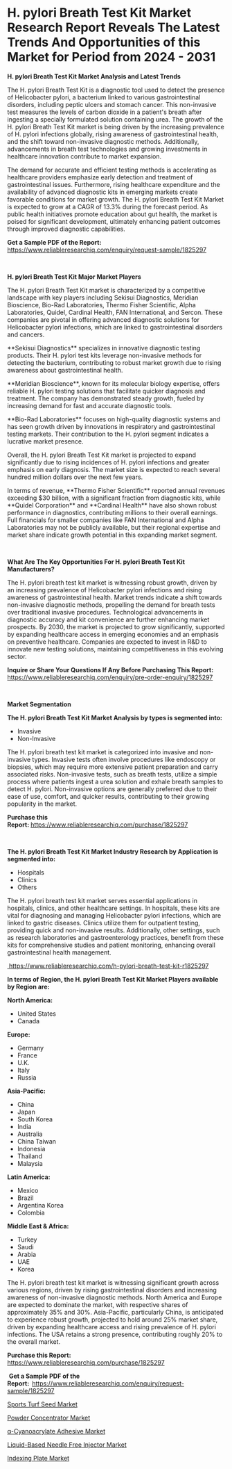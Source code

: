 <p><h1>H. pylori Breath Test Kit Market Research Report Reveals The Latest Trends And Opportunities of this Market for Period from 2024 - 2031</h1></p><p><strong>H. pylori Breath Test Kit Market Analysis and Latest Trends</strong></p>
<p><p>The H. pylori Breath Test Kit is a diagnostic tool used to detect the presence of Helicobacter pylori, a bacterium linked to various gastrointestinal disorders, including peptic ulcers and stomach cancer. This non-invasive test measures the levels of carbon dioxide in a patient's breath after ingesting a specially formulated solution containing urea. The growth of the H. pylori Breath Test Kit market is being driven by the increasing prevalence of H. pylori infections globally, rising awareness of gastrointestinal health, and the shift toward non-invasive diagnostic methods. Additionally, advancements in breath test technologies and growing investments in healthcare innovation contribute to market expansion.</p><p>The demand for accurate and efficient testing methods is accelerating as healthcare providers emphasize early detection and treatment of gastrointestinal issues. Furthermore, rising healthcare expenditure and the availability of advanced diagnostic kits in emerging markets create favorable conditions for market growth. The H. pylori Breath Test Kit Market is expected to grow at a CAGR of 13.3% during the forecast period. As public health initiatives promote education about gut health, the market is poised for significant development, ultimately enhancing patient outcomes through improved diagnostic capabilities.</p></p>
<p><strong>Get a Sample PDF of the Report:&nbsp;</strong> <a href="https://www.reliableresearchiq.com/enquiry/request-sample/1825297?utm_campaign=1117&utm_medium=2&utm_source=Github&utm_content=ia&utm_term=15102024&utm_id=h-pylori-breath-test-kit">https://www.reliableresearchiq.com/enquiry/request-sample/1825297</a></p>
<p>&nbsp;</p>
<p><strong>H. pylori Breath Test Kit Major Market Players</strong></p>
<p><p>The H. pylori Breath Test Kit market is characterized by a competitive landscape with key players including Sekisui Diagnostics, Meridian Bioscience, Bio-Rad Laboratories, Thermo Fisher Scientific, Alpha Laboratories, Quidel, Cardinal Health, FAN International, and Sercon. These companies are pivotal in offering advanced diagnostic solutions for Helicobacter pylori infections, which are linked to gastrointestinal disorders and cancers.</p><p>**Sekisui Diagnostics** specializes in innovative diagnostic testing products. Their H. pylori test kits leverage non-invasive methods for detecting the bacterium, contributing to robust market growth due to rising awareness about gastrointestinal health.</p><p>**Meridian Bioscience**, known for its molecular biology expertise, offers reliable H. pylori testing solutions that facilitate quicker diagnosis and treatment. The company has demonstrated steady growth, fueled by increasing demand for fast and accurate diagnostic tools.</p><p>**Bio-Rad Laboratories** focuses on high-quality diagnostic systems and has seen growth driven by innovations in respiratory and gastrointestinal testing markets. Their contribution to the H. pylori segment indicates a lucrative market presence.</p><p>Overall, the H. pylori Breath Test Kit market is projected to expand significantly due to rising incidences of H. pylori infections and greater emphasis on early diagnosis. The market size is expected to reach several hundred million dollars over the next few years.</p><p>In terms of revenue, **Thermo Fisher Scientific** reported annual revenues exceeding $30 billion, with a significant fraction from diagnostic kits, while **Quidel Corporation** and **Cardinal Health** have also shown robust performance in diagnostics, contributing millions to their overall earnings. Full financials for smaller companies like FAN International and Alpha Laboratories may not be publicly available, but their regional expertise and market share indicate growth potential in this expanding market segment.</p></p>
<p>&nbsp;</p>
<p><strong>What Are The Key Opportunities For H. pylori Breath Test Kit Manufacturers?</strong></p>
<p><p>The H. pylori breath test kit market is witnessing robust growth, driven by an increasing prevalence of Helicobacter pylori infections and rising awareness of gastrointestinal health. Market trends indicate a shift towards non-invasive diagnostic methods, propelling the demand for breath tests over traditional invasive procedures. Technological advancements in diagnostic accuracy and kit convenience are further enhancing market prospects. By 2030, the market is projected to grow significantly, supported by expanding healthcare access in emerging economies and an emphasis on preventive healthcare. Companies are expected to invest in R&D to innovate new testing solutions, maintaining competitiveness in this evolving sector.</p></p>
<p><strong>Inquire or Share Your Questions If Any Before Purchasing This Report:</strong> <a href="https://www.reliableresearchiq.com/enquiry/pre-order-enquiry/1825297?utm_campaign=1117&utm_medium=2&utm_source=Github&utm_content=ia&utm_term=15102024&utm_id=h-pylori-breath-test-kit">https://www.reliableresearchiq.com/enquiry/pre-order-enquiry/1825297</a></p>
<p>&nbsp;</p>
<p><strong>Market Segmentation</strong></p>
<p><strong>The H. pylori Breath Test Kit Market Analysis by types is segmented into:</strong></p>
<p><ul><li>Invasive</li><li>Non-Invasive</li></ul></p>
<p><p>The H. pylori breath test kit market is categorized into invasive and non-invasive types. Invasive tests often involve procedures like endoscopy or biopsies, which may require more extensive patient preparation and carry associated risks. Non-invasive tests, such as breath tests, utilize a simple process where patients ingest a urea solution and exhale breath samples to detect H. pylori. Non-invasive options are generally preferred due to their ease of use, comfort, and quicker results, contributing to their growing popularity in the market.</p></p>
<p><strong>Purchase this Report:&nbsp;</strong><a href="https://www.reliableresearchiq.com/purchase/1825297?utm_campaign=1117&utm_medium=2&utm_source=Github&utm_content=ia&utm_term=15102024&utm_id=h-pylori-breath-test-kit">https://www.reliableresearchiq.com/purchase/1825297</a></p>
<p>&nbsp;</p>
<p><strong>The H. pylori Breath Test Kit Market Industry Research by Application is segmented into:</strong></p>
<p><ul><li>Hospitals</li><li>Clinics</li><li>Others</li></ul></p>
<p><p>The H. pylori breath test kit market serves essential applications in hospitals, clinics, and other healthcare settings. In hospitals, these kits are vital for diagnosing and managing Helicobacter pylori infections, which are linked to gastric diseases. Clinics utilize them for outpatient testing, providing quick and non-invasive results. Additionally, other settings, such as research laboratories and gastroenterology practices, benefit from these kits for comprehensive studies and patient monitoring, enhancing overall gastrointestinal health management.</p></p>
<p><a href="https://www.reliableresearchiq.com/h-pylori-breath-test-kit-r1825297?utm_campaign=1117&utm_medium=2&utm_source=Github&utm_content=ia&utm_term=15102024&utm_id=h-pylori-breath-test-kit">&nbsp;https://www.reliableresearchiq.com/h-pylori-breath-test-kit-r1825297</a></p>
<p><strong>In terms of Region, the H. pylori Breath Test Kit Market Players available by Region are:</strong></p>
<p>
    <p> <strong> North America: </strong>
        <ul>
            <li>United States</li>
            <li>Canada</li>
        </ul>
        </p> 
    <p> <strong> Europe: </strong>
        <ul>
            <li>Germany</li>
            <li>France</li>
            <li>U.K.</li>
            <li>Italy</li>
            <li>Russia</li>
        </ul>
        </p> 
    <p> <strong> Asia-Pacific: </strong>
        <ul>
            <li>China</li>
            <li>Japan</li>
            <li>South Korea</li>
            <li>India</li>
            <li>Australia</li>
            <li>China Taiwan</li>
            <li>Indonesia</li>
            <li>Thailand</li>
            <li>Malaysia</li>
        </ul>
        </p> 
    <p> <strong> Latin America: </strong>
        <ul>
            <li>Mexico</li>
            <li>Brazil</li>
            <li>Argentina Korea</li>
            <li>Colombia</li>
        </ul>
        </p> 
    <p> <strong> Middle East & Africa: </strong>
        <ul>
            <li>Turkey</li>
            <li>Saudi</li>
            <li>Arabia</li>
            <li>UAE</li>
            <li>Korea</li>
        </ul>
    </p>
    </p>
<p><p>The H. pylori breath test kit market is witnessing significant growth across various regions, driven by rising gastrointestinal disorders and increasing awareness of non-invasive diagnostic methods. North America and Europe are expected to dominate the market, with respective shares of approximately 35% and 30%. Asia-Pacific, particularly China, is anticipated to experience robust growth, projected to hold around 25% market share, driven by expanding healthcare access and rising prevalence of H. pylori infections. The USA retains a strong presence, contributing roughly 20% to the overall market.</p></p>
<p><strong>Purchase this Report: </strong><a href="https://www.reliableresearchiq.com/purchase/1825297?utm_campaign=1117&utm_medium=2&utm_source=Github&utm_content=ia&utm_term=15102024&utm_id=h-pylori-breath-test-kit">https://www.reliableresearchiq.com/purchase/1825297</a></p>
<p>&nbsp;<strong>Get a Sample PDF of the Report:&nbsp;&nbsp;</strong><a href="https://www.reliableresearchiq.com/enquiry/request-sample/1825297?utm_campaign=1117&utm_medium=2&utm_source=Github&utm_content=ia&utm_term=15102024&utm_id=h-pylori-breath-test-kit">https://www.reliableresearchiq.com/enquiry/request-sample/1825297</a></p>
<p><strong></strong></p>
<p><p><a href="https://www.linkedin.com/pulse/sports-turf-seed-industry-sector-market-dynamics-future-hdcce?utm_campaign=1117&utm_medium=2&utm_source=Github&utm_content=ia&utm_term=15102024&utm_id=h-pylori-breath-test-kit">Sports Turf Seed Market</a></p><p><a href="https://issuu.com/reportprime-2/docs/powder-concentrator-market-size-203_566d9fa1875a92?utm_campaign=1117&utm_medium=2&utm_source=Github&utm_content=ia&utm_term=15102024&utm_id=h-pylori-breath-test-kit">Powder Concentrator Market</a></p><p><a href="https://github.com/florjvdva/Market-Research-Report-List-1/blob/main/a-cyanoacrylate-adhesive-market.md?utm_campaign=1117&utm_medium=2&utm_source=Github&utm_content=ia&utm_term=15102024&utm_id=h-pylori-breath-test-kit">α-Cyanoacrylate Adhesive Market</a></p><p><a href="https://github.com/LoretaDushku585/Market-Research-Report-List-1/blob/main/liquid-based-needle-free-injector-market.md?utm_campaign=1117&utm_medium=2&utm_source=Github&utm_content=ia&utm_term=15102024&utm_id=h-pylori-breath-test-kit">Liquid-Based Needle Free Injector Market</a></p><p><a href="https://issuu.com/reportprime-2/docs/indexing-plate-market-size-2030.ppt_40b3b024fe26ce?utm_campaign=1117&utm_medium=2&utm_source=Github&utm_content=ia&utm_term=15102024&utm_id=h-pylori-breath-test-kit">Indexing Plate Market</a></p></p>